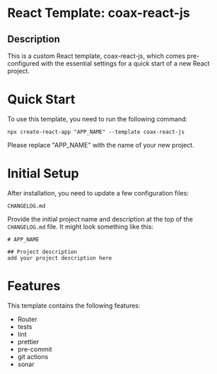# React Template: coax-react-js

## Description
This is a custom React template, coax-react-js, which comes pre-configured with the essential settings for a quick start of a new React project.


# Quick Start

To use this template, you need to run the following command:

```console
npx create-react-app "APP_NAME" --template coax-react-js
```
Please replace "APP_NAME" with the name of your new project.

# Initial Setup
After installation, you need to update a few configuration files:

`CHANGELOG.md`

Provide the initial project name and description at the top of the `CHANGELOG.md` file. It might look something like this:

```console
# APP_NAME

## Project description
add your project description here
```

# Features
This template contains the following features:
 - Router
 - tests
 - lint
 - prettier
 - pre-commit
 - git actions
 - sonar
